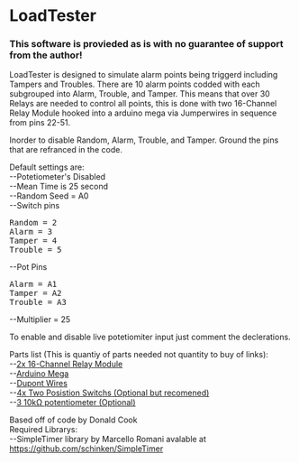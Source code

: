 <h1>LoadTester</h1>
<h3>This software is provieded as is with no guarantee of support from the author!</h3>  
  
LoadTester is designed to simulate alarm points being triggerd including Tampers and Troubles. There are 10 alarm points codded with each subgrouped into Alarm, Trouble, and Tamper. This means that over 30 Relays are needed to control all points, this is done with two 16-Channel Relay Module hooked into a arduino mega via Jumperwires in sequence from pins 22-51.  
  
Inorder to disable Random, Alarm, Trouble, and Tamper. Ground the pins that are refranced in the code.

Default settings are:  
--Potetiometer's Disabled  
--Mean Time is 25 second  
--Random Seed = A0  
--Switch pins
<pre>Random = 2
Alarm = 3
Tamper = 4
Trouble = 5</pre>
--Pot Pins
<pre>Alarm = A1
Tamper = A2
Trouble = A3</pre>
--Multiplier = 25

To enable and disable live potetiomiter input just comment the declerations.  
  
Parts list (This is quantiy of parts needed not quantity to buy of links):  
 --<a href="https://amzn.to/2C445wj">2x 16-Channel Relay Module</a>  
 --<a href="https://amzn.to/2CaDA8e">Arduino Mega</a>  
 --<a href="https://amzn.to/2C4uU3o">Dupont Wires</a>  
 --<a href="https://amzn.to/2C4vM8a">4x Two Posistion Switchs (Optional but recomened)</a>  
 --<a href="https://amzn.to/2C46LtL">3 10kΩ potentiometer (Optional)</a>  
 
Based off of code by Donald Cook  
Required Librarys:  
--SimpleTimer library by Marcello Romani avalable at https://github.com/schinken/SimpleTimer
